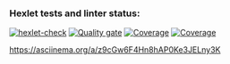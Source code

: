 ### Hexlet tests and linter status:
[![hexlet-check](https://github.com/HungryCat85/frontend-project-46/actions/workflows/hexlet-check.yml/badge.svg)](https://github.com/HungryCat85/frontend-project-46/actions/workflows/hexlet-check.yml)
[![Quality gate](https://sonarcloud.io/api/project_badges/quality_gate?project=HungryCat85_frontend-project-46)](https://sonarcloud.io/summary/new_code?id=HungryCat85_frontend-project-46)
[![Coverage](https://sonarcloud.io/api/project_badges/measure?project=HungryCat85_frontend-project-46&metric=coverage)](https://sonarcloud.io/summary/new_code?id=HungryCat85_frontend-project-46)
[![Coverage](https://sonarcloud.io/api/project_badges/measure?project=HungryCat85_frontend-project-46&metric=coverage)](https://sonarcloud.io/summary/new_code?id=HungryCat85_frontend-project-46)

https://asciinema.org/a/z9cGw6F4Hn8hAP0Ke3JELny3K